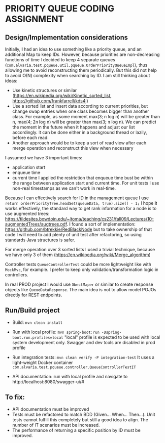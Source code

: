 # PRIORITY QUEUE CODING ASSIGNMENT

## Design/Implementation considerations
Initially, I had an idea to use something like a priority queue, and an additional Map to keep IDs. However, because priorities are non-decreasing functions of time I decided to keep 4 separate queues  (`com.alvaria.test.pqueue.util.pqueue.OrderPriorityQueueImpl`), thus allowing me to avoid reconstructing them periodically. But this did not help to avoid O(N) complexity when searching by ID. I am still thinking about ideas:
- Use kinetic structures or similar (https://en.wikipedia.org/wiki/Kinetic_sorted_list, https://github.com/frankfarrell/kds4j)
- Use a sorted list and insert data according to current priorities, but change swap entries when one class becomes bigger than another class. For example, as some moment max(3; n log n) will be greater than n, max(4; 2n log n) will be greater than max(3; n log n). We can predict the moment in the future when it happens and adjust our list accordingly. It can be done either in a background thread or lazily, before each read.
- Another approach would be to keep a sort of read view after each merge operation and reconstruct this view when necessary


I assumed we have 3 important times:
- application start
- enqueue time
- current time
I applied the restriction that enqueue time bust be within the range between application start and current time. For unit tests I use non-real timestamps as we can't work in real-time.

Because I can effectively search for ID in the management queue I use `return orderPriorityTree.headSet(queueData, true).size() - 1;`
I hope it works effectively, the standard way to get rank information for a node is to use 
augmented trees: https://tildesites.bowdoin.edu/~ltoma/teaching/cs231/fall09/Lectures/10-augmentedTrees/augtrees.pdf. 
I found a sort of implementation: https://github.com/btrekkie/RedBlackNode but to take ownership of that code 
I will need to add plenty of unit test after refactoring, so using standards Java structures is safer.

For merge operation over 3 sorted lists I used a trivial technique, because we have only 3 of them (https://en.wikipedia.org/wiki/Merge_algorithm)

Controller tests `QueueControllerTest` could be more lightweight like with `MockMvc`, for example. 
I prefer to keep only validation/transformation logic in controllers.

In real PROD project I would use `ObectMaper` or similar to create response objects like
`QueueDataResponse`. The main idea is not to allow model POJOs directly for REST endpoints.



## Run/Build project
- Build: ```mvn clean install```
- Run with local profile: ```mvn spring-boot:run -Dspring-boot.run.profiles=local```
"local" profile is expected to be used with local system development only.
Swagger and dev tools are disabled in prod profile

- Run integration tests: ```mvn clean verify -P integration-test```
It uses a light-weight Docker container `com.alvaria.test.pqueue.controller.QueueControllerTestIT`
- API documentation: run with local profile and navigate to http://localhost:8080/swagger-ui/#


## To fix:
- API documentation must be improved
- Tests must be refactored to match BDD (Given... When... Then...). Unit tests cannot fulfill this completely but still a good idea to align. The number of IT scenarios must be increased.
- The performance of returning a specific position by ID must be improved.
